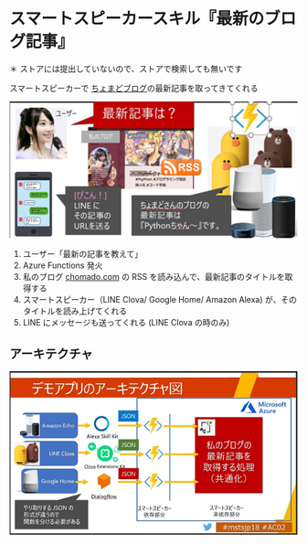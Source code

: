 # スマートスピーカースキル『最新のブログ記事』

＊ ストアには提出していないので、ストアで検索しても無いです

スマートスピーカーで [ちょまどブログ](https://chomado.com/author/chomado/)の最新記事を取ってきてくれる

![スマートスピーカースキル開発](image/howItWorks/03.JPG)

1. ユーザー「最新の記事を教えて」
1. Azure Functions 発火
1. 私のブログ [chomado.com](https://chomado.com/author/chomado/) の RSS を読み込んで、最新記事のタイトルを取得する
1. スマートスピーカー（LINE Clova/ Google Home/ Amazon Alexa) が、そのタイトルを読み上げてくれる
1. LINE にメッセージも送ってくれる (LINE Clova の時のみ)

## アーキテクチャ

![スマートスピーカースキル開発](image/demo01.jpg)
